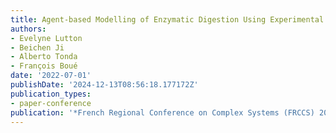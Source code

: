 ```yaml
---
title: Agent-based Modelling of Enzymatic Digestion Using Experimental Data
authors:
- Evelyne Lutton
- Beichen Ji
- Alberto Tonda
- François Boué
date: '2022-07-01'
publishDate: '2024-12-13T08:56:18.177172Z'
publication_types:
- paper-conference
publication: '*French Regional Conference on Complex Systems (FRCCS) 2022*'
---
```

